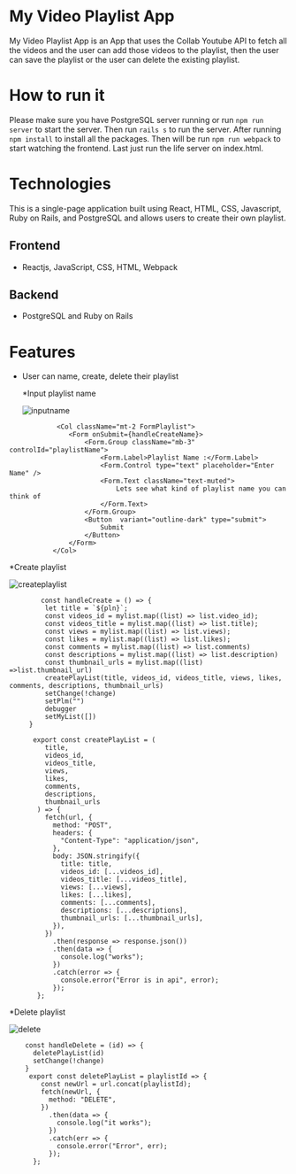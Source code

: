 # My Video Playlist App

My Video Playlist App is an App that uses the Collab Youtube API to fetch all the videos and the user can add those videos to the playlist, then the user can save the playlist or the user can delete the existing playlist.


# How to run it
Please make sure you have PostgreSQL server running or run  `npm run server` to start the server. Then run `rails s` to run the server. After running `npm install` to install all the packages. Then will be run `npm run webpack` to start watching the frontend. Last just run the life server on index.html.

# Technologies

This is a single-page application built using React, HTML, CSS, Javascript, Ruby on Rails, and PostgreSQL and allows users to create their own playlist.

## Frontend
* Reactjs, JavaScript, CSS, HTML, Webpack


## Backend
* PostgreSQL and Ruby on Rails

# Features
 * User can name, create, delete their playlist
 
   *Input playlist name 
   
   ![inputname](https://user-images.githubusercontent.com/68937006/164542258-2c5892f6-d770-4416-9116-f9e19c40c1c3.PNG)

 ```
             <Col className="mt-2 FormPlaylist">
                <Form onSubmit={handleCreateName}>
                    <Form.Group className="mb-3" controlId="playlistName">
                        <Form.Label>Playlist Name :</Form.Label>
                        <Form.Control type="text" placeholder="Enter Name" />
                        <Form.Text className="text-muted">
                            Lets see what kind of playlist name you can think of
                        </Form.Text>
                    </Form.Group>
                    <Button  variant="outline-dark" type="submit">
                        Submit
                    </Button>
                </Form>
            </Col>
 ```
   *Create playlist
   
   ![createplaylist](https://user-images.githubusercontent.com/68937006/164542403-4d19590f-f09f-4c6b-8cdd-cea66ef3a784.PNG)
   
   ```
           const handleCreate = () => {
            let title = `${pln}`;
            const videos_id = mylist.map((list) => list.video_id);
            const videos_title = mylist.map((list) => list.title);
            const views = mylist.map((list) => list.views);
            const likes = mylist.map((list) => list.likes);
            const comments = mylist.map((list) => list.comments)
            const descriptions = mylist.map((list) => list.description)
            const thumbnail_urls = mylist.map((list) =>list.thumbnail_url)
            createPlayList(title, videos_id, videos_title, views, likes, comments, descriptions, thumbnail_urls)
            setChange(!change)
            setPlm("")
            debugger
            setMyList([])
        }
   ```
   
   ```
         export const createPlayList = (
            title,
            videos_id,
            videos_title,
            views,
            likes,
            comments,
            descriptions,
            thumbnail_urls
          ) => {
            fetch(url, {
              method: "POST",
              headers: {
                "Content-Type": "application/json",
              },
              body: JSON.stringify({
                title: title,
                videos_id: [...videos_id],
                videos_title: [...videos_title],
                views: [...views],
                likes: [...likes],
                comments: [...comments],
                descriptions: [...descriptions],
                thumbnail_urls: [...thumbnail_urls],
              }),
            })
              .then(response => response.json())
              .then(data => {
                console.log("works");
              })
              .catch(error => {
                console.error("Error is in api", error);
              });
          };
   ```
   *Delete playlist
   
   ![delete](https://user-images.githubusercontent.com/68937006/164542560-66bbea00-b245-4ef0-9f91-9c4036021a80.PNG)
   
        const handleDelete = (id) => {
          deletePlayList(id)
          setChange(!change)
        }
         export const deletePlayList = playlistId => {
            const newUrl = url.concat(playlistId);
            fetch(newUrl, {
              method: "DELETE",
            })
              .then(data => {
                console.log("it works");
              })
              .catch(err => {
                console.error("Error", err);
              });
          };
